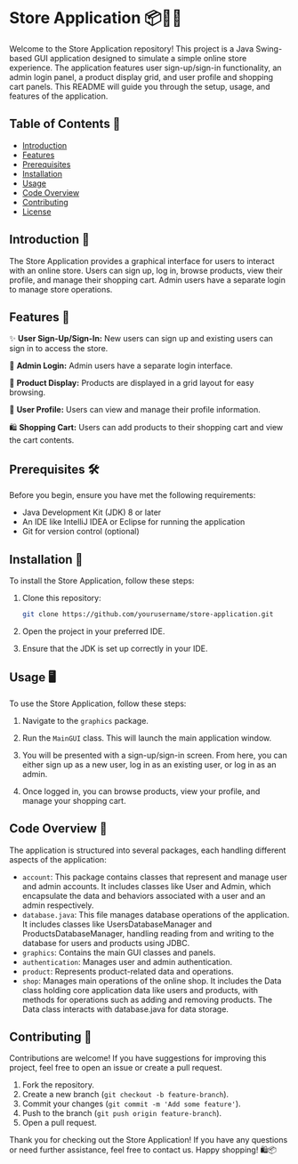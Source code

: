 # Store Application 📦🛒✨

Welcome to the Store Application repository! This project is a Java Swing-based GUI application designed to simulate a simple online store experience. The application features user sign-up/sign-in functionality, an admin login panel, a product display grid, and user profile and shopping cart panels. This README will guide you through the setup, usage, and features of the application.

## Table of Contents 📜

- [Introduction](#introduction)
- [Features](#features)
- [Prerequisites](#prerequisites)
- [Installation](#installation)
- [Usage](#usage)
- [Code Overview](#code-overview)
- [Contributing](#contributing)
- [License](#license)

## Introduction 🌟

The Store Application provides a graphical interface for users to interact with an online store. Users can sign up, log in, browse products, view their profile, and manage their shopping cart. Admin users have a separate login to manage store operations.

## Features 🎉

✨ **User Sign-Up/Sign-In:** New users can sign up and existing users can sign in to access the store.

🔑 **Admin Login:** Admin users have a separate login interface.

🛒 **Product Display:** Products are displayed in a grid layout for easy browsing.

👤 **User Profile:** Users can view and manage their profile information.

🛍️ **Shopping Cart:** Users can add products to their shopping cart and view the cart contents.

## Prerequisites 🛠️

Before you begin, ensure you have met the following requirements:

- Java Development Kit (JDK) 8 or later
- An IDE like IntelliJ IDEA or Eclipse for running the application
- Git for version control (optional)

## Installation 🚀

To install the Store Application, follow these steps:

1. Clone this repository:

    ```bash
    git clone https://github.com/yourusername/store-application.git
    ```

2. Open the project in your preferred IDE.

3. Ensure that the JDK is set up correctly in your IDE.

## Usage 🖥️

To use the Store Application, follow these steps:

1. Navigate to the `graphics` package.

2. Run the `MainGUI` class. This will launch the main application window.

3. You will be presented with a sign-up/sign-in screen. From here, you can either sign up as a new user, log in as an existing user, or log in as an admin.

4. Once logged in, you can browse products, view your profile, and manage your shopping cart.

## Code Overview 🧩

The application is structured into several packages, each handling different aspects of the application:

- `account`: This package contains classes that represent and manage user and admin accounts. It includes classes like User and Admin, which encapsulate the data and behaviors associated with a user and an admin respectively.
- `database.java`: This file manages database operations of the application. It includes classes like UsersDatabaseManager and ProductsDatabaseManager, handling reading from and writing to the database for users and products using JDBC.
- `graphics`: Contains the main GUI classes and panels.
- `authentication`: Manages user and admin authentication.
- `product`: Represents product-related data and operations.
- `shop`: Manages main operations of the online shop. It includes the Data class holding core application data like users and products, with methods for operations such as adding and removing products. The Data class interacts with database.java for data storage.

## Contributing 🤝

Contributions are welcome! If you have suggestions for improving this project, feel free to open an issue or create a pull request.

1. Fork the repository.
2. Create a new branch (`git checkout -b feature-branch`).
3. Commit your changes (`git commit -m 'Add some feature'`).
4. Push to the branch (`git push origin feature-branch`).
5. Open a pull request.

Thank you for checking out the Store Application! If you have any questions or need further assistance, feel free to contact us. Happy shopping! 🛍️📦
